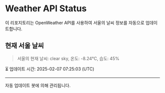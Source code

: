 
# Weather API Status

이 리포지토리는 OpenWeather API를 사용하여 서울의 날씨 정보를 자동으로 업데이트합니다.

## 현재 서울 날씨
> 서울의 현재 날씨: clear sky, 온도: -8.24°C, 습도: 45%

⏳ 업데이트 시간: 2025-02-07 07:25:03 (UTC)

---
자동 업데이트 봇에 의해 관리됩니다.
